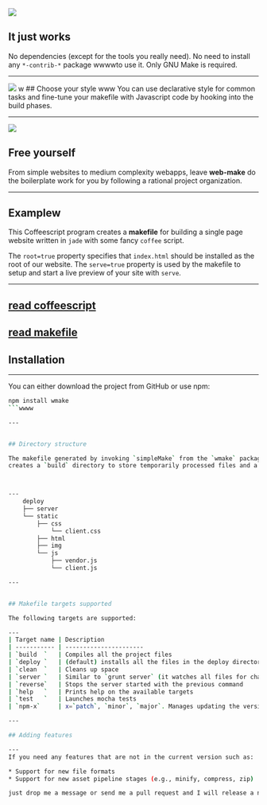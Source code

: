 
<img src="img/512Px-161.png" />

## It just works

No dependencies (except for the tools you really need).
No need to install any `*-contrib-*` package wwwwto use it. 
Only GNU Make is required.

---
<img src="img/512Px-204.png" />
w
## Choose your style
www
You can use declarative style for common tasks and fine-tune your makefile with Javascript code by hooking into the build phases. 

---

<img src="img/512Px-478.png" />

## Free yourself

From simple websites to medium complexity webapps, leave **web-make** do the boilerplate work for you by following a rational project organization. 

---

## Examplew

This Coffeescript program creates a **makefile** for building a single page website written in `jade` with some fancy `coffee` script.

The `root=true` property specifies that `index.html` should be installed as the root of our website. The `serve=true` property is used by the makefile to setup and start a live preview of your site with `serve`.




---
[read coffeescript](examples/simple/simple.cs)
---
[read makefile](examples/simple/makefile)
---

## Installation

---
You can either download the project from GitHub or use npm:

```bash
npm install wmake
```wwww

---


## Directory structure 

The makefile generated by invoking `simpleMake` from the `wmake` package
creates a `build` directory to store temporarily processed files and a `deploy` directory, where all the website files will be deployed. 



---
    deploy
    ├── server
    └── static
        ├── css
            └── client.css         
        ├── html
        ├── img
        └── js
            ├── vendor.js
            └── client.js 

--- 


## Makefile targets supported

The following targets are supported:

---
| Target name | Description                                                                                         |
| ----------- | ----------------------                                                |
| `build  `   | Compiles all the project files                                                                      |
| `deploy `   | (default) installs all the files in the deploy directory                                            |
| `clean  `   | Cleans up space                                                                                     |
| `server `   | Similar to `grunt server` (it watches all files for changes)                                        |
| `reverse`   | Stops the server started with the previous command                                                  |
| `help   `   | Prints help on the available targets                                                                |
| `test   `   | Launches mocha tests                                                                                |
| `npm-x`     | x=`patch`, `minor`, `major`. Manages updating the version, committing to git and publishing on npm. |

---

## Adding features

--- 
If you need any features that are not in the current version such as:

* Support for new file formats
* Support for new asset pipeline stages (e.g., minify, compress, zip)

just drop me a message or send me a pull request and I will release a new version of the tool within 1 or 2 days.




